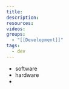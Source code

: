 ```yaml
---
title: 
description: 
resources: 
videos: 
groups:
  - "[[Development]]"
tags:
  - dev
---
```

- software
- hardware
- 
